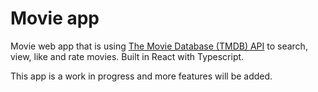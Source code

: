 # Movie app

Movie web app that is using [The Movie Database (TMDB) API](https://www.themoviedb.org/documentation/api) to search, view, like and rate movies.
Built in React with Typescript. 

This app is a work in progress and more features will be added.

